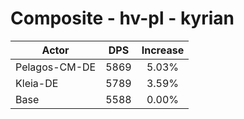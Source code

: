 # Composite - hv-pl - kyrian
| Actor | DPS | Increase |
|---|:---:|:---:|
|Pelagos-CM-DE|5869|5.03%|
|Kleia-DE|5789|3.59%|
|Base|5588|0.00%|

